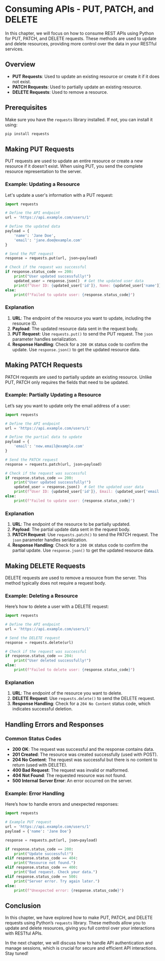 # Consuming APIs - PUT, PATCH, and DELETE

In this chapter, we will focus on how to consume REST APIs using Python for PUT, PATCH, and DELETE requests. These methods are used to update and delete resources, providing more control over the data in your RESTful services.

## Overview

- **PUT Requests**: Used to update an existing resource or create it if it does not exist.
- **PATCH Requests**: Used to partially update an existing resource.
- **DELETE Requests**: Used to remove a resource.

## Prerequisites

Make sure you have the `requests` library installed. If not, you can install it using:

```bash
pip install requests
```

## Making PUT Requests

PUT requests are used to update an entire resource or create a new resource if it doesn't exist. When using PUT, you send the complete resource representation to the server.

### Example: Updating a Resource

Let's update a user's information with a PUT request:

```python
import requests

# Define the API endpoint
url = 'https://api.example.com/users/1'

# Define the updated data
payload = {
    'name': 'Jane Doe',
    'email': 'jane.doe@example.com'
}

# Send the PUT request
response = requests.put(url, json=payload)

# Check if the request was successful
if response.status_code == 200:
    print("User updated successfully!")
    updated_user = response.json()  # Get the updated user data
    print(f"User ID: {updated_user['id']}, Name: {updated_user['name']}")
else:
    print(f"Failed to update user: {response.status_code}")
```

### Explanation

1. **URL**: The endpoint of the resource you want to update, including the resource ID.
2. **Payload**: The updated resource data sent in the request body.
3. **PUT Request**: Use `requests.put()` to send the PUT request. The `json` parameter handles serialization.
4. **Response Handling**: Check for a `200 OK` status code to confirm the update. Use `response.json()` to get the updated resource data.

## Making PATCH Requests

PATCH requests are used to partially update an existing resource. Unlike PUT, PATCH only requires the fields that need to be updated.

### Example: Partially Updating a Resource

Let’s say you want to update only the email address of a user:

```python
import requests

# Define the API endpoint
url = 'https://api.example.com/users/1'

# Define the partial data to update
payload = {
    'email': 'new.email@example.com'
}

# Send the PATCH request
response = requests.patch(url, json=payload)

# Check if the request was successful
if response.status_code == 200:
    print("User updated successfully!")
    updated_user = response.json()  # Get the updated user data
    print(f"User ID: {updated_user['id']}, Email: {updated_user['email']}")
else:
    print(f"Failed to update user: {response.status_code}")
```

### Explanation

1. **URL**: The endpoint of the resource to be partially updated.
2. **Payload**: The partial update data sent in the request body.
3. **PATCH Request**: Use `requests.patch()` to send the PATCH request. The `json` parameter handles serialization.
4. **Response Handling**: Check for a `200 OK` status code to confirm the partial update. Use `response.json()` to get the updated resource data.

## Making DELETE Requests

DELETE requests are used to remove a resource from the server. This method typically does not require a request body.

### Example: Deleting a Resource

Here’s how to delete a user with a DELETE request:

```python
import requests

# Define the API endpoint
url = 'https://api.example.com/users/1'

# Send the DELETE request
response = requests.delete(url)

# Check if the request was successful
if response.status_code == 204:
    print("User deleted successfully!")
else:
    print(f"Failed to delete user: {response.status_code}")
```

### Explanation

1. **URL**: The endpoint of the resource you want to delete.
2. **DELETE Request**: Use `requests.delete()` to send the DELETE request.
3. **Response Handling**: Check for a `204 No Content` status code, which indicates successful deletion.

## Handling Errors and Responses

### Common Status Codes

- **200 OK**: The request was successful and the response contains data.
- **201 Created**: The resource was created successfully (used with POST).
- **204 No Content**: The request was successful but there is no content to return (used with DELETE).
- **400 Bad Request**: The request was invalid or malformed.
- **404 Not Found**: The requested resource was not found.
- **500 Internal Server Error**: An error occurred on the server.

### Example: Error Handling

Here’s how to handle errors and unexpected responses:

```python
import requests

# Example PUT request
url = 'https://api.example.com/users/1'
payload = {'name': 'Jane Doe'}

response = requests.put(url, json=payload)

if response.status_code == 200:
    print("Update successful!")
elif response.status_code == 404:
    print("Resource not found.")
elif response.status_code == 400:
    print("Bad request. Check your data.")
elif response.status_code == 500:
    print("Server error. Try again later.")
else:
    print(f"Unexpected error: {response.status_code}")
```

## Conclusion

In this chapter, we have explored how to make PUT, PATCH, and DELETE requests using Python’s `requests` library. These methods allow you to update and delete resources, giving you full control over your interactions with RESTful APIs. 

In the next chapter, we will discuss how to handle API authentication and manage sessions, which is crucial for secure and efficient API interactions. Stay tuned!
